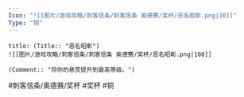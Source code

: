 ```yaml
---
Icon: "![[图片/游戏攻略/刺客信条/刺客信条 奥德赛/奖杯/恶名昭彰.png|30]]"
Type: "铜"
---
```

```ad-common-bronze-trophy
title: (Title:: "恶名昭彰")
![[图片/游戏攻略/刺客信条/刺客信条 奥德赛/奖杯/恶名昭彰.png|100]]

(Comment:: "将你的悬赏提升到最高等级。")
```

#刺客信条/奥德赛/奖杯 #奖杯 #铜
